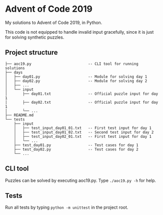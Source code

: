 # Advent of Code 2019
My solutions to Advent of Code 2019, in Python.

This code is not equipped to
handle invalid input gracefully, since it is just for solving synthetic
puzzles.

## Project structure
```
├── aoc19.py                          -- CLI tool for running solutions
├── days
│   ├── day01.py                      -- Module for solving day 1
│   ├── day02.py                      -- Module for solving day 2
│   ├── ...
│   └── input
│       ├── day01.txt                 -- Official puzzle input for day 1
│       ├── day02.txt                 -- Official puzzle input for day 1
│       └── ...
├── README.md
└── tests
    ├── input
    │   ├── test_input_day01_01.txt   -- First test input for day 1
    │   ├── test_input_day01_02.txt   -- Second test input for day 2
    │   ├── test_input_day02_01.txt   -- First test input for day 1
    │   └── ...
    ├── test_day01.py                 -- Test cases for day 1
    ├── test_day02.py                 -- Test cases for day 2
    └── ...
```
## CLI tool
Puzzles can be solved by executing aoc19.py. Type `./aoc19.py -h` for help.

## Tests
Run all tests by typing `python -m unittest` in the project root.
